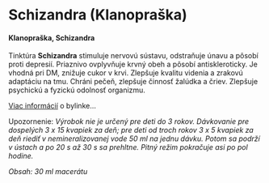 Schizandra (Klanopraška)
========================

#### Klanopraška, Schizandra

Tinktúra **Schizandra** stimuluje nervovú sústavu, odstraňuje únavu a pôsobí
proti depresií. Priaznivo ovplyvňuje krvný obeh a pôsobí antiskleroticky. Je
vhodná pri DM, znižuje cukor v krvi. Zlepšuje kvalitu videnia a zrakovú
adaptáciu na tmu. Chráni pečeň, zlepšuje činnosť žalúdka a čriev. Zlepšuje
psychickú a fyzickú odolnosť organizmu.

[Viac informácií](../bylinky/schizandra-cinska) o bylinke…

Upozornenie: *Výrobok nie je určený pre deti do 3 rokov. Dávkovanie pre
dospelých 3 x 15 kvapiek za deň; pre deti od troch rokov 3 x 5 kvapiek za deň
riediť v nemineralizovanej vode 50 ml na jednu dávku. Potom sa podrží v ústach a
po 20 s až 30 s sa prehltne. Pitný režim pokračuje asi po pol hodine.*

*Obsah: 30 ml macerátu*


